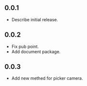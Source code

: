 ## 0.0.1

*  Describe initial release.


## 0.0.2

* Fix pub point.
* Add document package.


## 0.0.3

* Add new methed for picker camera.
